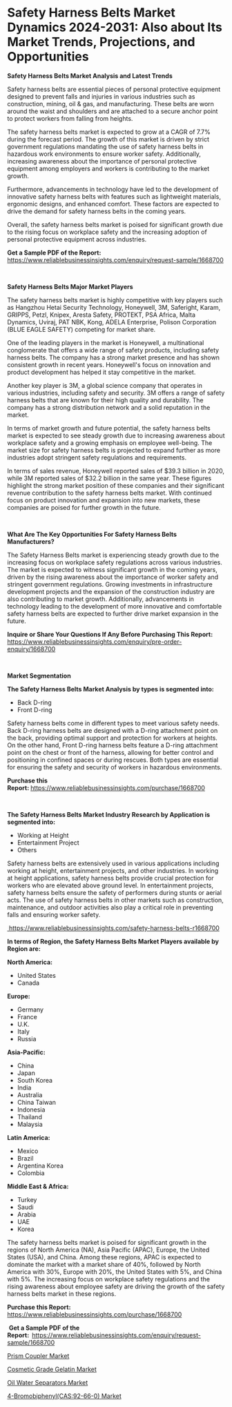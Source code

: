 <p><h1>Safety Harness Belts Market Dynamics 2024-2031: Also about Its Market Trends, Projections, and Opportunities</h1></p><p><strong>Safety Harness Belts Market Analysis and Latest Trends</strong></p>
<p><p>Safety harness belts are essential pieces of personal protective equipment designed to prevent falls and injuries in various industries such as construction, mining, oil & gas, and manufacturing. These belts are worn around the waist and shoulders and are attached to a secure anchor point to protect workers from falling from heights.</p><p>The safety harness belts market is expected to grow at a CAGR of 7.7% during the forecast period. The growth of this market is driven by strict government regulations mandating the use of safety harness belts in hazardous work environments to ensure worker safety. Additionally, increasing awareness about the importance of personal protective equipment among employers and workers is contributing to the market growth.</p><p>Furthermore, advancements in technology have led to the development of innovative safety harness belts with features such as lightweight materials, ergonomic designs, and enhanced comfort. These factors are expected to drive the demand for safety harness belts in the coming years.</p><p>Overall, the safety harness belts market is poised for significant growth due to the rising focus on workplace safety and the increasing adoption of personal protective equipment across industries.</p></p>
<p><strong>Get a Sample PDF of the Report:&nbsp;</strong> <a href="https://www.reliablebusinessinsights.com/enquiry/request-sample/1668700">https://www.reliablebusinessinsights.com/enquiry/request-sample/1668700</a></p>
<p>&nbsp;</p>
<p><strong>Safety Harness Belts Major Market Players</strong></p>
<p><p>The safety harness belts market is highly competitive with key players such as Hangzhou Hetai Security Technology, Honeywell, 3M, Saferight, Karam, GRIPPS, Petzl, Knipex, Aresta Safety, PROTEKT, PSA Africa, Malta Dynamics, Uviraj, PAT NBK, Kong, ADELA Enterprise, Polison Corporation (BLUE EAGLE SAFETY) competing for market share.</p><p>One of the leading players in the market is Honeywell, a multinational conglomerate that offers a wide range of safety products, including safety harness belts. The company has a strong market presence and has shown consistent growth in recent years. Honeywell's focus on innovation and product development has helped it stay competitive in the market.</p><p>Another key player is 3M, a global science company that operates in various industries, including safety and security. 3M offers a range of safety harness belts that are known for their high quality and durability. The company has a strong distribution network and a solid reputation in the market.</p><p>In terms of market growth and future potential, the safety harness belts market is expected to see steady growth due to increasing awareness about workplace safety and a growing emphasis on employee well-being. The market size for safety harness belts is projected to expand further as more industries adopt stringent safety regulations and requirements.</p><p>In terms of sales revenue, Honeywell reported sales of $39.3 billion in 2020, while 3M reported sales of $32.2 billion in the same year. These figures highlight the strong market position of these companies and their significant revenue contribution to the safety harness belts market. With continued focus on product innovation and expansion into new markets, these companies are poised for further growth in the future.</p></p>
<p>&nbsp;</p>
<p><strong>What Are The Key Opportunities For Safety Harness Belts Manufacturers?</strong></p>
<p><p>The Safety Harness Belts market is experiencing steady growth due to the increasing focus on workplace safety regulations across various industries. The market is expected to witness significant growth in the coming years, driven by the rising awareness about the importance of worker safety and stringent government regulations. Growing investments in infrastructure development projects and the expansion of the construction industry are also contributing to market growth. Additionally, advancements in technology leading to the development of more innovative and comfortable safety harness belts are expected to further drive market expansion in the future.</p></p>
<p><strong>Inquire or Share Your Questions If Any Before Purchasing This Report:</strong> <a href="https://www.reliablebusinessinsights.com/enquiry/pre-order-enquiry/1668700">https://www.reliablebusinessinsights.com/enquiry/pre-order-enquiry/1668700</a></p>
<p>&nbsp;</p>
<p><strong>Market Segmentation</strong></p>
<p><strong>The Safety Harness Belts Market Analysis by types is segmented into:</strong></p>
<p><ul><li>Back D-ring</li><li>Front D-ring</li></ul></p>
<p><p>Safety harness belts come in different types to meet various safety needs. Back D-ring harness belts are designed with a D-ring attachment point on the back, providing optimal support and protection for workers at heights. On the other hand, Front D-ring harness belts feature a D-ring attachment point on the chest or front of the harness, allowing for better control and positioning in confined spaces or during rescues. Both types are essential for ensuring the safety and security of workers in hazardous environments.</p></p>
<p><strong>Purchase this Report:&nbsp;</strong><a href="https://www.reliablebusinessinsights.com/purchase/1668700">https://www.reliablebusinessinsights.com/purchase/1668700</a></p>
<p>&nbsp;</p>
<p><strong>The Safety Harness Belts Market Industry Research by Application is segmented into:</strong></p>
<p><ul><li>Working at Height</li><li>Entertainment Project</li><li>Others</li></ul></p>
<p><p>Safety harness belts are extensively used in various applications including working at height, entertainment projects, and other industries. In working at height applications, safety harness belts provide crucial protection for workers who are elevated above ground level. In entertainment projects, safety harness belts ensure the safety of performers during stunts or aerial acts. The use of safety harness belts in other markets such as construction, maintenance, and outdoor activities also play a critical role in preventing falls and ensuring worker safety.</p></p>
<p><a href="https://www.reliablebusinessinsights.com/safety-harness-belts-r1668700">&nbsp;https://www.reliablebusinessinsights.com/safety-harness-belts-r1668700</a></p>
<p><strong>In terms of Region, the Safety Harness Belts Market Players available by Region are:</strong></p>
<p>
    <p> <strong> North America: </strong>
        <ul>
            <li>United States</li>
            <li>Canada</li>
        </ul>
        </p> 
    <p> <strong> Europe: </strong>
        <ul>
            <li>Germany</li>
            <li>France</li>
            <li>U.K.</li>
            <li>Italy</li>
            <li>Russia</li>
        </ul>
        </p> 
    <p> <strong> Asia-Pacific: </strong>
        <ul>
            <li>China</li>
            <li>Japan</li>
            <li>South Korea</li>
            <li>India</li>
            <li>Australia</li>
            <li>China Taiwan</li>
            <li>Indonesia</li>
            <li>Thailand</li>
            <li>Malaysia</li>
        </ul>
        </p> 
    <p> <strong> Latin America: </strong>
        <ul>
            <li>Mexico</li>
            <li>Brazil</li>
            <li>Argentina Korea</li>
            <li>Colombia</li>
        </ul>
        </p> 
    <p> <strong> Middle East & Africa: </strong>
        <ul>
            <li>Turkey</li>
            <li>Saudi</li>
            <li>Arabia</li>
            <li>UAE</li>
            <li>Korea</li>
        </ul>
    </p>
    </p>
<p><p>The safety harness belts market is poised for significant growth in the regions of North America (NA), Asia Pacific (APAC), Europe, the United States (USA), and China. Among these regions, APAC is expected to dominate the market with a market share of 40%, followed by North America with 30%, Europe with 20%, the United States with 5%, and China with 5%. The increasing focus on workplace safety regulations and the rising awareness about employee safety are driving the growth of the safety harness belts market in these regions.</p></p>
<p><strong>Purchase this Report: </strong><a href="https://www.reliablebusinessinsights.com/purchase/1668700">https://www.reliablebusinessinsights.com/purchase/1668700</a></p>
<p>&nbsp;<strong>Get a Sample PDF of the Report:&nbsp;&nbsp;</strong><a href="https://www.reliablebusinessinsights.com/enquiry/request-sample/1668700">https://www.reliablebusinessinsights.com/enquiry/request-sample/1668700</a></p>
<p><strong></strong></p>
<p><p><a href="https://github.com/gulaimolin/Market-Research-Report-List-5/blob/main/prism-coupler-market.md">Prism Coupler Market</a></p><p><a href="https://www.linkedin.com/pulse/evaluating-global-cosmetic-grade-gelatin-market-trends-xuebe?trackingId=e%2FJwFQro7gG92e%2FhhaXCiw%3D%3D">Cosmetic Grade Gelatin Market</a></p><p><a href="https://github.com/RoccoManning/Market-Research-Report-List-6/blob/main/oil-water-separators-market.md">Oil Water Separators Market</a></p><p><a href="https://www.linkedin.com/pulse/4-bromobiphenylcas92-66-0-market-outlook-complete-industry-nwxse?trackingId=r2HOaH%2ByKjh%2BR6N%2FrjO1rw%3D%3D">4-Bromobiphenyl(CAS:92-66-0) Market</a></p></p>